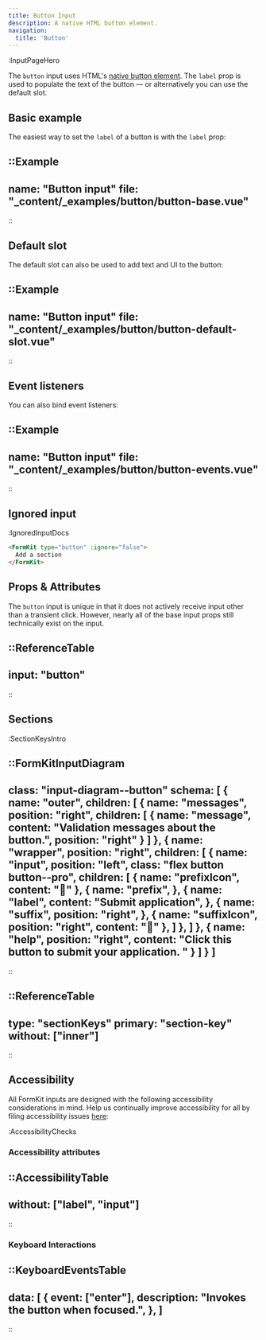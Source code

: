 ```yaml
---
title: Button Input
description: A native HTML button element.
navigation:
  title: 'Button'
---
```


:InputPageHero

The `button` input uses HTML's [native button element](https://developer.mozilla.org/en-US/docs/Web/HTML/Element/button). The `label` prop is used to populate the text of the button — or alternatively you can use the default slot.

## Basic example

The easiest way to set the `label` of a button is with the `label` prop:

::Example
---
name: "Button input"
file: "_content/_examples/button/button-base.vue"
---
::

## Default slot

The default slot can also be used to add text and UI to the button:

::Example
---
name: "Button input"
file: "_content/_examples/button/button-default-slot.vue"
---
::

## Event listeners

You can also bind event listeners:

::Example
---
name: "Button input"
file: "_content/_examples/button/button-events.vue"
---
::

## Ignored input

:IgnoredInputDocs


```html
<FormKit type="button" :ignore="false">
  Add a section
</FormKit>
```

## Props & Attributes

The `button` input is unique in that it does not actively receive input other than a transient click. However, nearly all of the base input props still technically exist on the input.

::ReferenceTable
---
input: "button"
---
::

## Sections

:SectionKeysIntro

::FormKitInputDiagram
---
class: "input-diagram--button"
schema: [
  {
    name: "outer",
    children: [
      {
        name: "messages",
        position: "right",
        children: [
          {
            name: "message",
            content: "Validation messages about the button.",
            position: "right"
          }
        ]
      },
      {
        name: "wrapper",
        position: "right",
        children: [
          {
            name: "input",
            position: "left",
            class: "flex button button--pro",
            children: [
              {
                name: "prefixIcon",
                content: "🤟"
              },
              {
                name: "prefix",
              },
              {
                name: "label",
                content: "Submit application",
              },
              {
                name: "suffix",
                position: "right",
              },
              {
                name: "suffixIcon",
                position: "right",
                content: "🚀"
              },
            ]
          },
        ]
      },
      {
        name: "help",
        position: "right",
        content: "Click this button to submit your application. "
      }
    ]
  }
]
---
::

::ReferenceTable
---
type: "sectionKeys"
primary: "section-key"
without: ["inner"]
---
::

## Accessibility

All FormKit inputs are designed with the following accessibility considerations in mind. Help us continually improve accessibility for all by filing accessibility issues [here](https://github.com/formkit/formkit/issues/new?assignees=&labels=%F0%9F%90%9B+bug-report%2C%E2%9B%91+Needs+triage&projects=&template=bug-report.yml): 

:AccessibilityChecks

### Accessibility attributes

::AccessibilityTable
---
without: ["label", "input"]
---
::

### Keyboard Interactions

::KeyboardEventsTable
---
data: [
  {
    event: ["enter"],
    description: "Invokes the button when focused.",
  },
]
---
::
